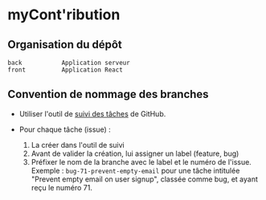 # myCont'ribution

## Organisation du dépôt

    back           Application serveur
    front          Application React

## Convention de nommage des branches

* Utiliser l'outil de [suivi des tâches](https://github.com/WildCodeSchool/toulouse-0918-js-mycontribution/issues) de GitHub.
* Pour chaque tâche (issue) :

    1. La créer dans l'outil de suivi
    2. Avant de valider la création, lui assigner un label (feature, bug)
    3. Préfixer le nom de la branche avec le label et le numéro de l'issue. Exemple : `bug-71-prevent-empty-email` pour une tâche intitulée 
"Prevent empty email on user signup", classée comme bug, et ayant reçu le numéro 71.
